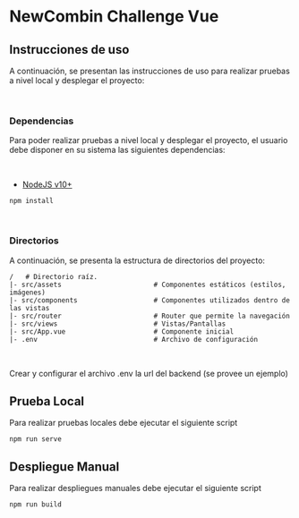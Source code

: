 # NewCombin Challenge Vue

## Instrucciones de uso

A continuación, se presentan las instrucciones de uso para realizar pruebas a nivel local y desplegar el proyecto:

&nbsp;

### Dependencias

Para poder realizar pruebas a nivel local y desplegar el proyecto, el usuario debe disponer en su sistema las siguientes dependencias:

&nbsp;

- [NodeJS v10+](https://nodejs.org/es/)

```shell
npm install
```

&nbsp;

### Directorios

A continuación, se presenta la estructura de directorios del proyecto:

```shell
/   # Directorio raíz.
|- src/assets                       # Componentes estáticos (estilos, imágenes)
|- src/components                   # Componentes utilizados dentro de las vistas
|- src/router                       # Router que permite la navegación
|- src/views                        # Vistas/Pantallas
|- src/App.vue                      # Componente inicial
|- .env                             # Archivo de configuración
```

&nbsp;

Crear y configurar el archivo .env la url del backend (se provee un ejemplo)

## Prueba Local

Para realizar pruebas locales debe ejecutar el siguiente script

```shell
npm run serve
```

## Despliegue Manual

Para realizar despliegues manuales debe ejecutar el siguiente script

```shell
npm run build
```
